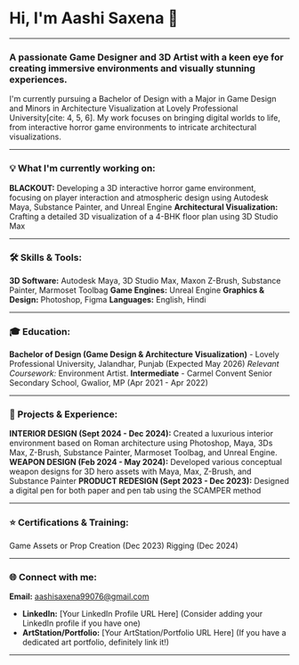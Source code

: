 # Hi, I'm Aashi Saxena 👋

---

### **A passionate Game Designer and 3D Artist with a keen eye for creating immersive environments and visually stunning experiences.**

I'm currently pursuing a Bachelor of Design with a Major in Game Design and Minors in Architecture Visualization at Lovely Professional University[cite: 4, 5, 6]. My work focuses on bringing digital worlds to life, from interactive horror game environments to intricate architectural visualizations.

---

### **💡 What I'm currently working on:**

**BLACKOUT:** Developing a 3D interactive horror game environment, focusing on player interaction and atmospheric design using Autodesk Maya, Substance Painter, and Unreal Engine
**Architectural Visualization:** Crafting a detailed 3D visualization of a 4-BHK floor plan using 3D Studio Max

---

### **🛠️ Skills & Tools:**

**3D Software:** Autodesk Maya, 3D Studio Max, Maxon Z-Brush, Substance Painter, Marmoset Toolbag
**Game Engines:** Unreal Engine
**Graphics & Design:** Photoshop, Figma
**Languages:** English, Hindi

---

### **🎓 Education:**

**Bachelor of Design (Game Design & Architecture Visualization)** - Lovely Professional University, Jalandhar, Punjab (Expected May 2026)
    *Relevant Coursework:* Environment Artist.
**Intermediate** - Carmel Convent Senior Secondary School, Gwalior, MP (Apr 2021 - Apr 2022)

---

### **🚀 Projects & Experience:**

**INTERIOR DESIGN (Sept 2024 - Dec 2024):** Created a luxurious interior environment based on Roman architecture using Photoshop, Maya, 3Ds Max, Z-Brush, Substance Painter, Marmoset Toolbag, and Unreal Engine.
**WEAPON DESIGN (Feb 2024 - May 2024):** Developed various conceptual weapon designs for 3D hero assets with Maya, Max, Z-Brush, and Substance Painter
**PRODUCT REDESIGN (Sept 2023 - Dec 2023):** Designed a digital pen for both paper and pen tab using the SCAMPER method

---

### **⭐ Certifications & Training:**

Game Assets or Prop Creation (Dec 2023) 
Rigging (Dec 2024) 

---

### **🌐 Connect with me:**

**Email:** aashisaxena99076@gmail.com 
* **LinkedIn:** [Your LinkedIn Profile URL Here] (Consider adding your LinkedIn profile if you have one)
* **ArtStation/Portfolio:** [Your ArtStation/Portfolio URL Here] (If you have a dedicated art portfolio, definitely link it!)

---
